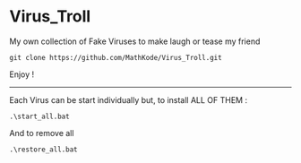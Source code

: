 # Virus_Troll
My own collection of Fake Viruses to make laugh or tease my friend
```
git clone https://github.com/MathKode/Virus_Troll.git
```
Enjoy !

____________________
Each Virus can be start individually but, to install ALL OF THEM :
```
.\start_all.bat
```

And to remove all
```
.\restore_all.bat
```
